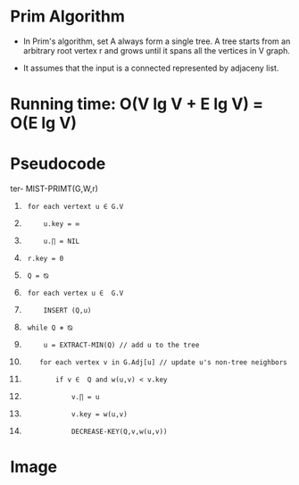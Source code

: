 # Prim Algorithm 
- In Prim's algorithm, set A always form a single tree. A tree starts from an arbitrary root vertex r and grows until it spans all the vertices in V graph. 

- It assumes that the input is a connected represented by adjaceny list.

# Running time: O(V lg V + E lg V) = O(E lg V)
# Pseudocode
ter- MIST-PRIMT(G,W,r)
1.      for each vertext u ∈ G.V
2.          u.key = ∞
3.          u.∏ = NIL
4.      r.key = 0
5.      Q = ⦰ 
6.      for each vertex u ∈  G.V
7.          INSERT (Q,u)
8.      while Q ≉ ⦰
9.          u = EXTRACT-MIN(Q) // add u to the tree
10.         for each vertex v in G.Adj[u] // update u's non-tree neighbors 
11.             if v ∈  Q and w(u,v) < v.key
12.                 v.∏ = u
13.                 v.key = w(u,v)
14.                 DECREASE-KEY(Q,v,w(u,v))


# Image